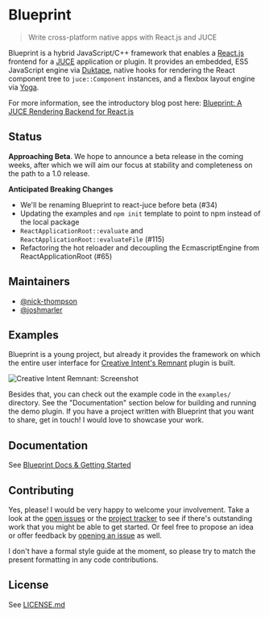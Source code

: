 # Blueprint
> Write cross-platform native apps with React.js and JUCE

Blueprint is a hybrid JavaScript/C++ framework that enables a [React.js](https://reactjs.org/) frontend for a [JUCE](http://juce.com/) application or plugin. It provides an embedded, ES5 JavaScript engine via [Duktape](http://duktape.org/), native hooks for rendering the React component tree to `juce::Component` instances, and a flexbox layout engine via [Yoga](https://yogalayout.com/).

For more information, see the introductory blog post here: [Blueprint: A JUCE Rendering Backend for React.js](https://nickwritesablog.com/blueprint-a-juce-rendering-backend-for-react-js)

## Status

**Approaching Beta**. We hope to announce a beta release in the coming weeks, after which we will aim our focus at stability and completeness on the path
to a 1.0 release.

**Anticipated Breaking Changes**
* We'll be renaming Blueprint to react-juce before beta (#34)
* Updating the examples and `npm init` template to point to npm instead of the local package
* `ReactApplicationRoot::evaluate` and `ReactApplicationRoot::evaluateFile` (#115)
* Refactoring the hot reloader and decoupling the EcmascriptEngine from ReactApplicationRoot (#65)


## Maintainers

* [@nick-thompson](https://github.com/nick-thompson)
* [@joshmarler](https://github.com/JoshMarler)

## Examples
Blueprint is a young project, but already it provides the framework on which the entire user interface for [Creative Intent's Remnant](https://www.creativeintent.co/product/remnant) plugin is built.

![Creative Intent Remnant: Screenshot](https://github.com/nick-thompson/blueprint/blob/master/RemnantScreenShot.jpg)

Besides that, you can check out the example code in the `examples/` directory. See the "Documentation" section
below for building and running the demo plugin. If you have a project written with Blueprint that you want to share, get in touch! I would
love to showcase your work.

## Documentation

See [Blueprint Docs & Getting Started](https://nick-thompson.github.io/blueprint/)

## Contributing
Yes, please! I would be very happy to welcome your involvement. Take a look at the [open issues](https://github.com/nick-thompson/blueprint/issues)
or the [project tracker](https://github.com/nick-thompson/blueprint/projects/1) to see if there's outstanding work that you might
be able to get started. Or feel free to propose an idea or offer feedback by [opening an issue](https://github.com/nick-thompson/blueprint/issues/new) as well.

I don't have a formal style guide at the moment, so please try to match the present formatting in any code contributions.

## License

See [LICENSE.md](https://github.com/nick-thompson/blueprint/blob/master/LICENSE.md)
